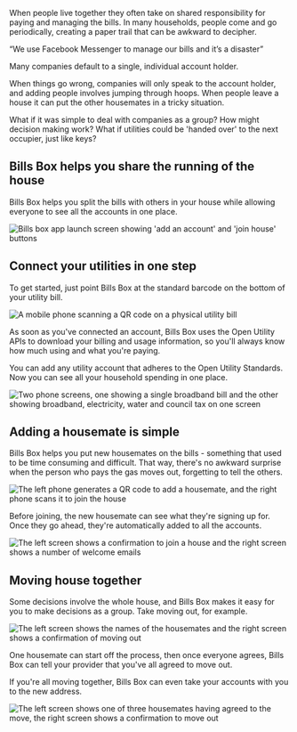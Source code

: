
When people live together they often take on shared responsibility for paying and managing the bills. In many households, people come and go periodically, creating a paper trail that can be awkward to decipher.

“We use Facebook Messenger to manage our bills and it’s a disaster”

Many companies default to a single, individual account holder.

When things go wrong, companies will only speak to the account holder, and adding people involves jumping through hoops. When people leave a house it can put the other housemates in a tricky situation.

What if it was simple to deal with companies as a group? How might decision making work? What if utilities could be 'handed over' to the next occupier, just like keys?


## Bills Box helps you share the running of the house

Bills Box helps you split the bills with others in your house while allowing everyone to see all the accounts in one place.

![Bills box app launch screen showing 'add an account' and 'join house' buttons](https://s3-eu-west-1.amazonaws.com/projectsbyif.com/longform/openapis.projectsbyif.com/bills-box-v3-1.png)


## Connect your utilities in one step

To get started, just point Bills Box at the standard barcode on the bottom of your utility bill.

![A mobile phone scanning a QR code on a physical utility bill](https://s3-eu-west-1.amazonaws.com/projectsbyif.com/longform/openapis.projectsbyif.com/bills-box-v3-2.png)

As soon as you've connected an account, Bills Box uses the Open Utility APIs to download your billing and usage information, so you'll always know how much using and what you're paying.

You can add any utility account that adheres to the Open Utility Standards. Now you can see all your household spending in one place.

![Two phone screens, one showing a single broadband bill and the other showing broadband, electricity, water and council tax on one screen](https://s3-eu-west-1.amazonaws.com/projectsbyif.com/longform/openapis.projectsbyif.com/bills-box-v3-3.png)


## Adding a housemate is simple

Bills Box helps you put new housemates on the bills - something that used to be time consuming and difficult. That way, there's no awkward surprise when the person who pays the gas moves out, forgetting to tell the others.

![The left phone generates a QR code to add a housemate, and the right phone scans it to join the house](https://s3-eu-west-1.amazonaws.com/projectsbyif.com/longform/openapis.projectsbyif.com/bills-box-v3-4.png)

Before joining, the new housemate can see what they're signing up for. Once they go ahead, they're automatically added to all the accounts.

![The left screen shows a confirmation to join a house and the right screen shows a number of welcome emails](https://s3-eu-west-1.amazonaws.com/projectsbyif.com/longform/openapis.projectsbyif.com/bills-box-v3-5.png)


## Moving house together

Some decisions involve the whole house, and Bills Box makes it easy for you to make decisions as a group. Take moving out, for example.

![The left screen shows the names of the housemates and the right screen shows a confirmation of moving out](https://s3-eu-west-1.amazonaws.com/projectsbyif.com/longform/openapis.projectsbyif.com/bills-box-v3-6.png)

One housemate can start off the process, then once everyone agrees, Bills Box can tell your provider that you've all agreed to move out.

If you're all moving together, Bills Box can even take your accounts with you to the new address.

![The left screen shows one of three housemates having agreed to the move, the right screen shows a confirmation to move out](https://s3-eu-west-1.amazonaws.com/projectsbyif.com/longform/openapis.projectsbyif.com/bills-box-v3-7.png)

